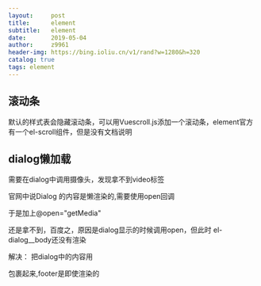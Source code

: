 ```yaml
---
layout:     post
title:      element
subtitle:   element
date:       2019-05-04
author:     z9961
header-img: https://bing.ioliu.cn/v1/rand?w=1280&h=320
catalog: true
tags: element
---
```


## 滚动条


默认的样式表会隐藏滚动条，可以用Vuescroll.js添加一个滚动条，element官方有一个el-scroll组件，但是没有文档说明



## dialog懒加载

需要在dialog中调用摄像头，发现拿不到video标签

官网中说Dialog 的内容是懒渲染的,需要使用open回调

于是加上@open="getMedia"

还是拿不到，百度之，原因是dialog显示的时候调用open，但此时 el-dialog__body还没有渲染

解决： 把dialog中的内容用 <div slot="footer">包裹起来,footer是即使渲染的